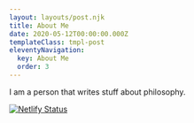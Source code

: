 ```yaml
---
layout: layouts/post.njk
title: About Me
date: 2020-05-12T00:00:00.000Z
templateClass: tmpl-post
eleventyNavigation:
  key: About Me
  order: 3
---
```


I am a person that writes stuff about philosophy.


[![Netlify Status](https://api.netlify.com/api/v1/badges/8fccc5d2-ed7f-4f9e-b5ab-96f592807c04/deploy-status)](https://app.netlify.com/sites/frosty-batman/deploys)